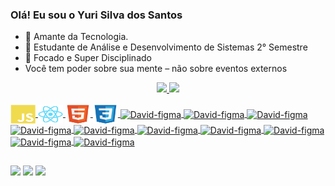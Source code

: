 ### Olá! Eu sou o Yuri Silva dos Santos


- 🔭 Amante da Tecnologia.
- 🌱 Estudante de Análise e Desenvolvimento de Sistemas 2° Semestre
- 🍷 Focado e Super Disciplinado
- Você tem poder sobre sua mente – não sobre eventos externos
 <div align="center">
  <a href="https://github.com/davidluiz91">
  <img height="180em" src="https://github-readme-stats.vercel.app/api?username=yuridubi12&show_icons=true&theme=cobalt&include_all_commits=true&count_private=true"/>
  <img height="180em" src="https://github-readme-stats.vercel.app/api/top-langs/?username=yuridubi12&layout=compact&langs_count=7&theme=cobalt"/>
</div>
 
<div style="display: inline_block"><br>
  <img align="center" alt="David-Js" height="30" width="40" src="https://raw.githubusercontent.com/devicons/devicon/master/icons/javascript/javascript-plain.svg">
  <img align="center" alt="David-React" height="30" width="40" src="https://raw.githubusercontent.com/devicons/devicon/master/icons/react/react-original.svg">
  <img align="center" alt="David-HTML" height="30" width="40" src="https://raw.githubusercontent.com/devicons/devicon/master/icons/html5/html5-original.svg">
  <img align="center" alt="David-CSS" height="30" width="40" src="https://raw.githubusercontent.com/devicons/devicon/master/icons/css3/css3-original.svg" src="https://cdn.jsdelivr.net/gh/devicons/devicon/icons/figma/figma-original.svg" />
  
  <img align="center" alt="David-figma" height="30" width="40" src="https://cdn.jsdelivr.net/gh/devicons/devicon/icons/nodejs/nodejs-original.svg" />
  <img align="center" alt="David-figma" height="30" width="40" src="https://cdn.jsdelivr.net/gh/devicons/devicon/icons/php/php-original.svg" />
  <img align="center" alt="David-figma" height="30" width="40" src="https://cdn.jsdelivr.net/gh/devicons/devicon/icons/sass/sass-original.svg" />
  <img align="center" alt="David-figma" height="30" width="40" src="https://cdn.jsdelivr.net/gh/devicons/devicon/icons/bootstrap/bootstrap-original.svg" />
  <img align="center" alt="David-figma" height="30" width="40"src="https://cdn.jsdelivr.net/gh/devicons/devicon/icons/tailwindcss/tailwindcss-original-wordmark.svg" />
<img align="center" alt="David-figma" height="30" width="40" src="https://cdn.jsdelivr.net/gh/devicons/devicon/icons/ruby/ruby-original.svg" />
<img align="center" alt="David-figma" height="30" width="40" src="https://cdn.jsdelivr.net/gh/devicons/devicon/icons/mongodb/mongodb-original.svg" />
<img align="center" alt="David-figma" height="30" width="40" src="https://cdn.jsdelivr.net/gh/devicons/devicon/icons/illustrator/illustrator-plain.svg" />
<img align="center" alt="David-figma" height="30" width="40"  src="https://cdn.jsdelivr.net/gh/devicons/devicon/icons/express/express-original.svg" />
<img align="center" alt="David-figma" height="30" width="40"  src="https://cdn.jsdelivr.net/gh/devicons/devicon/icons/photoshop/photoshop-plain.svg" />
          
          
          
          
          
          
          
          
          
  
          
          
  </div>
  
##

<div> 

  <a href="https://www.instagram.com/dub.bugs/" target="_blank"><img src="https://img.shields.io/badge/-Instagram-%23E4405F?style=for-the-badge&logo=instagram&logoColor=white" target="_blank"></a>
  <a href = "yuridubi14@gmail.com"><img src="https://img.shields.io/badge/-Gmail-%23333?style=for-the-badge&logo=gmail&logoColor=white" target="_blank"></a>
  <a href="https://www.linkedin.com/in/yuri-silva-dos-santos-b5998b1a0/" target="_blank"><img src="https://img.shields.io/badge/-LinkedIn-%230077B5?style=for-the-badge&logo=linkedin&logoColor=white" target="_blank"></a> 
  
</div>
